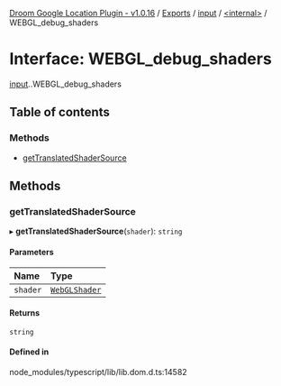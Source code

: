 [Droom Google Location Plugin - v1.0.16](../README.md) / [Exports](../modules.md) / [input](../modules/input.md) / [<internal\>](../modules/input._internal_.md) / WEBGL\_debug\_shaders

# Interface: WEBGL\_debug\_shaders

[input](../modules/input.md).[<internal>](../modules/input._internal_.md).WEBGL_debug_shaders

## Table of contents

### Methods

- [getTranslatedShaderSource](input._internal_.WEBGL_debug_shaders.md#gettranslatedshadersource)

## Methods

### getTranslatedShaderSource

▸ **getTranslatedShaderSource**(`shader`): `string`

#### Parameters

| Name | Type |
| :------ | :------ |
| `shader` | [`WebGLShader`](../modules/input._internal_.md#webglshader) |

#### Returns

`string`

#### Defined in

node_modules/typescript/lib/lib.dom.d.ts:14582
